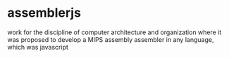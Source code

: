 # assemblerjs
work for the discipline of computer architecture and organization where it was proposed to develop a MIPS assembly assembler in any language, which was javascript
